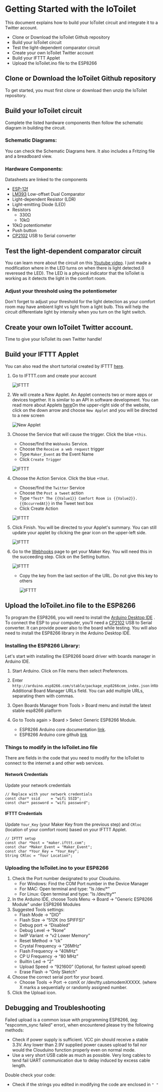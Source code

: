 # Getting Started with the IoToilet
This document explains how to build your IoToilet circuit and integrate it to a Twitter account.
* Clone or Download the IoToilet Github repository
* Build your IoToilet circuit
* Test the light-dependent comparator circuit
* Create your own IoToilet Twitter account
* Build your IFTTT Applet
* Upload the IoToilet.ino file to the ESP8266

## Clone or Download the IoToilet Github repository
To get started, you must first clone or download then unzip the IoToilet repository.

## Build your IoToilet circuit 
Complete the listed hardware components then follow the schematic diagram in building the circuit.
### Schematic Diagrams:
You can check the Schematic Diagrams here. It also includes a Fritzing file
and a breadboard view.
### Hardware Components:
Datasheets are linked to the components
* [ESP-12f](https://www.elecrow.com/download/ESP-12F.pdf)
* [LM393](http://www.ti.com/lit/ds/symlink/lm393-n.pdf) Low-offset Dual Comparator 
* Light-dependent Resistor (LDR)
* Light-emitting Diode (LED)
* Resistors
    * 330Ω
    * 10kΩ
* 10kΩ potentiometer
* Push button
* [CP2102](https://www.sparkfun.com/datasheets/IC/cp2102.pdf) USB to Serial converter

## Test the light-dependent comparator circuit
You can learn more about the circuit on this [Youtube video](https://www.youtube.com/watch?v=McPBS7IAUZA&t=70s). I just made a modification where in the LED turns on when there is light detected.(I reveresed the LED). The LED is a physical indicator that the IoToilet is working as it detects the light in the comfort room.

### Adjust your threshold using the potentiometer
Don't forget to adjust your threshold for the light detection as your comfort room may have ambient light vs light from a light bulb. This will help the circuit differentiate light by intensity when you turn on the light switch.

## Create your own IoToilet Twitter account.
Time to give your IoToilet its own Twitter handle!

## Build your IFTTT Applet
You can also read the short turtorial created by IFTTT [here](https://help.ifttt.com/hc/en-us/articles/115010361388-How-do-I-create-an-Applet-).
1. Go to IFTTT.com and create your account

   ![IFTTT](/docs/images/1.PNG)
2. We will create a New Applet. An Applet connects two or more apps or devices together. It is similar to an API in software development. You can read more about Applets [here](https://help.ifttt.com/hc/en-us/articles/115010361348-What-is-an-Applet-)On the upper-right side of the website, click on the down arrow and choose `New Applet` and you will be directed to a new screen
   
   ![New Applet](/docs/images/2.PNG)
3. Choose the Service that will cause the trigger. Click the blue `+this`.
    * Choose/find the `Webhooks` Service.
    * Choose the `Receive a web request` trigger
    * Type `Maker_Event` as the Event Name
    * Click `Create Trigger`
    
    ![IFTTT](/docs/images/3.PNG)
4. Choose the Action Service. Click the blue `+that`.
    * Choose/find the `Twitter` Service
    * Choose the `Post a tweet` action
    * Type `*Test* The {{Value1}} Comfort Room is {{Value2}}. {{OccurredAt}}` in the Tweet text box
    * Click Create Action
   
   ![IFTTT](/docs/images/5.PNG)
5. Click Finish. You will be directed to your Applet's summary. You can still update your applet by clicking the gear icon on the upper-left side.
   
   ![IFTTT](/docs/images/6.PNG)
6. Go to the [Webhooks](https://ifttt.com/maker_webhooks) page to get your Maker Key. You will need this in the succeeding step. Click on the Setting button.
   
   ![IFTTT](/docs/images/7.PNG)
    * Copy the key from the last section of the URL. Do not give this key to others
      
      ![IFTTT](/docs/images/8.PNG)
## Upload the IoToilet.ino file to the ESP8266
To program the ESP8266, you will need to install the [Arduino Desktop IDE](https://www.arduino.cc/en/Main/Software) . To connect the ESP to your computer, you’ll need a [CP2102](https://www.sparkfun.com/datasheets/IC/cp2102.pdf) USB to Serial converter. It can provide power also to the board while testing.
You will also need to install the ESP8266 library in the Arduino Desktop IDE.

### Installing the ESP8266 Library:
Let's start with installing the ESP8266 board driver with boards manager in Arduino IDE. 

1. Start Arduino. Click on File menu then select Preferences.
2. Enter `http://arduino.esp8266.com/stable/package_esp8266com_index.json` into Additional Board Manager URLs field. You can add multiple URLs, separating them with commas. 
    
3. Open Boards Manager from Tools > Board menu and install the latest stable esp8266 platform 
4. Go to Tools again >  Board > Select Generic ESP8266 Module.
    - ESP8266 Arduino core documentation [link](https://arduino-esp8266.readthedocs.io/en/2.4.2/).
    - ESP8266 Arduino core github [link](https://github.com/esp8266/Arduino)

### Things to modify in the IoToilet.ino file
There are fields in the code that you need to modify for the IoToilet to connect to the internet a and other web services.

#### Network Credentials
Update your network credentials 
```
// Replace with your network credentials
const char* ssid     = "wifi SSID";
const char* password = "wifi password";
```
#### IFTTT Credentials
Update `Your_Key` (your Maker Key from the previous step) and `CRloc` (location of your comfort room) based on your IFTTT Applet. 
```
// IFTTT setup
const char *host = "maker.ifttt.com";
const char *Maker_Event = "Maker_Event";
const char *Your_Key = "Your_Key";
String CRloc = "Your Location";
```
### Uploading the IoToilet.ino to your ESP8266 
1. Check the Port number designated to your Clouduino.
    - For Windows: Find the COM Port number in the Device Manager
    - For MAC: Open terminal and type: "ls /dev/*"
    - For Linux: Open terminal and type: "ls /dev/tty*"
2. In the Arduino IDE, choose Tools Menu -> Board -> "Generic ESP8266 Module" under ESP8266 Modules
3. Suggested Tools settings:
    - Flash Mode -> "DIO"
    - Flash Size -> “512K (no SPIFFS)”
    - Debug port -> “Disabled” 
    - Debug Level -> “None”
    - IwIP Variant -> “v2 Lower Memory”
    - Reset Method -> “ck”
    - Crystal Frequency -> “26MHz”
    - Flash Frequency -> “40MHz”
    - CP U Frequency -> “80 MHz”
    - Builtin Led -> “2”
    - Upload Speed -> “921600” (Optional, for fastest upload speed)
    - Erase Flash -> “Only Sketch”
4. Choose the correct serial port for your board.
    - Choose Tools -> Port -> comX or /dev/tty.usbmodemXXXXX. (where X marks a sequentially or randomly assigned number.
5. Click the Upload icon.

##  Debugging and Troubleshooting
Failed upload is a common issue with programming ESP8266, (eg: "espcomm_sync failed" error), when encountered please try the following methods:
 - Check if power supply is sufficient. VCC pin should receive a stable 3.3V. Any lower than 2.9V supplied power causes upload to fail nor would the Clouduino function properly even on normal mode.
 - Use a very short USB cable as much as possible. Very long cables to tend fail UART communication due to delay induced by excess cable length.

Double check your code:
- Check if the strings you edited in modifying the code are enclosed in `" "`
